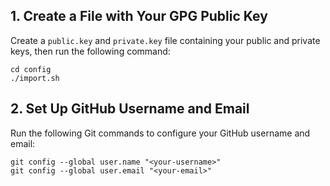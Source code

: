 ## 1. Create a File with Your GPG Public Key

Create a `public.key` and `private.key` file containing your public and private keys, then run the following command:

```shell
cd config
./import.sh
```

## 2. Set Up GitHub Username and Email

Run the following Git commands to configure your GitHub username and email:

```shell
git config --global user.name "<your-username>"
git config --global user.email "<your-email>"
```